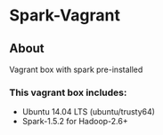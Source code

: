 # Spark-Vagrant

## About

Vagrant box with spark pre-installed

### This vagrant box includes:

- Ubuntu 14.04 LTS (ubuntu/trusty64)
- Spark-1.5.2 for Hadoop-2.6+

